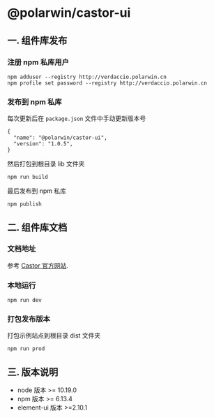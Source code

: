 # @polarwin/castor-ui

## 一. 组件库发布

### 注册 npm 私库用户

```
npm adduser --registry http://verdaccio.polarwin.cn
npm profile set password --registry http://verdaccio.polarwin.cn
```

### 发布到 npm 私库

每次更新后在 `package.json` 文件中手动更新版本号

```
{
  "name": "@polarwin/castor-ui",
  "version": "1.0.5",
}
```

然后打包到根目录 lib 文件夹

```
npm run build
```

最后发布到 npm 私库

```
npm publish
```

## 二. 组件库文档

### 文档地址

参考 [Castor 官方网站](http://castor.polarwin.cn/).

### 本地运行

```
npm run dev
```

### 打包发布版本

打包示例站点到根目录 dist 文件夹

```
npm run prod
```

## 三. 版本说明

- node 版本 >= 10.19.0
- npm 版本 >= 6.13.4
- element-ui 版本 >=2.10.1
